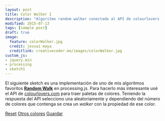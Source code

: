 ```yaml
---
layout: post
title: Color Walker I
description: "Algoritmo random walker conectado al API de colourlovers.com"
modified: 2015-07-13
tags: [sample post]
draft: true
image:
  feature: colorWalker.jpg
  credit: jessaí maya
  creditlink: creativecoder.me/images/colorWalker.jpg
custom_js:
- jquery.min
- processing
- sketch1
---
```


El siguiente sketch es una implementación de uno de mis algoritmos favoritos [**Random Walk**](https://en.wikipedia.org/wiki/Random_walk) en processing.js. Para hacerlo más interesante usé el API de [colourlovers.com](http://www.colourlovers.com/) para traer paletas de colores. Teniendo la respuesta del API selecciono una aleatoriamente y dependiendo del número de colores que contenga se crea un *walker* con la propiedad de ese color.



<div markdown="0" class="wrapper">
<canvas id="sketch1"></canvas>

<div markdown="0">
<a href="#" title="Agregar" id="btnReset" class="btn">Reset</a>
<a href="#" title="Agregar" id="newColor" class="btn">Otros colores</a>
<a href="#" title="Agregar" id="saveImage" class="btn">Guardar</a>
</div>
</div> 


